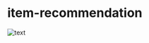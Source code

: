 # item-recommendation
![text](https://github.com/honeyhaoyan/item-recommendation/blob/master/item_recommendation.jpg)
